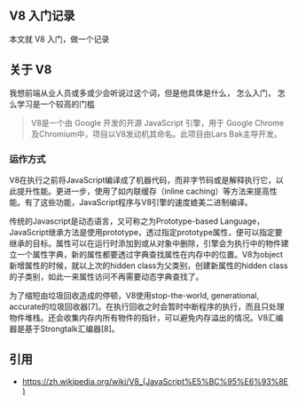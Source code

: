 ## V8 入门记录

本文就 V8 入门，做一个记录

## 关于 V8

我想前端从业人员或多或少会听说过这个词，但是他具体是什么， 怎么入门， 怎么学习是一个较高的门槛

> V8是一个由 Google 开发的开源 JavaScript 引擎，用于 Google Chrome 及Chromium中，项目以V8发动机其命名。此项目由Lars Bak主导开发。

### 运作方式

V8在执行之前将JavaScript编译成了机器代码，而非字节码或是解释执行它，以此提升性能。更进一步，使用了如内联缓存（inline caching）等方法来提高性能。有了这些功能，JavaScript程序与V8引擎的速度媲美二进制编译。

传统的Javascript是动态语言，又可称之为Prototype-based Language，JavaScript继承方法是使用prototype，透过指定prototype属性，便可以指定要继承的目标。属性可以在运行时添加到或从对象中删除，引擎会为执行中的物件建立一个属性字典，新的属性都要透过字典查找属性在内存中的位置。V8为object新增属性的时候，就以上次的hidden class为父类别，创建新属性的hidden class的子类别，如此一来属性访问不再需要动态字典查找了。

为了缩短由垃圾回收造成的停顿，V8使用stop-the-world, generational, accurate的垃圾回收器[7]。在执行回收之时会暂时中断程序的执行，而且只处理物件堆栈。还会收集内存内所有物件的指针，可以避免内存溢出的情况。V8汇编器是基于Strongtalk汇编器[8]。



## 引用

- https://zh.wikipedia.org/wiki/V8_(JavaScript%E5%BC%95%E6%93%8E)
